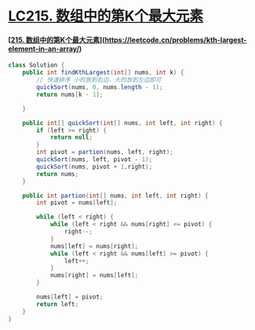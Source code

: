 # [LC215. 数组中的第K个最大元素](https://github.com/HealUP/MyBlog/issues/18)

#### [[215. 数组中的第K个最大元素](https://leetcode.cn/problems/kth-largest-element-in-an-array/)](https://leetcode.cn/problems/kth-largest-element-in-an-array/)

```java
class Solution {
    public int findKthLargest(int[] nums, int k) {
        // 快速排序 小的放到右边，大的放到左边即可
        quickSort(nums, 0, nums.length - 1);
        return nums[k - 1];

    }

    public int[] quickSort(int[] nums, int left, int right) {
        if (left >= right) {
            return null;
        }
        int pivot = partion(nums, left, right);
        quickSort(nums, left, pivot - 1);
        quickSort(nums, pivot + 1,right);
        return nums;
    }

    public int partion(int[] nums, int left, int right) {
        int pivot = nums[left];

        while (left < right) {
            while (left < right && nums[right] <= pivot) {
                right--;
            }
            nums[left] = nums[right];
            while (left < right && nums[left] >= pivot) {
                left++;
            }
            nums[right] = nums[left];
        }

        nums[left] = pivot;
        return left;
    }
}
```








































